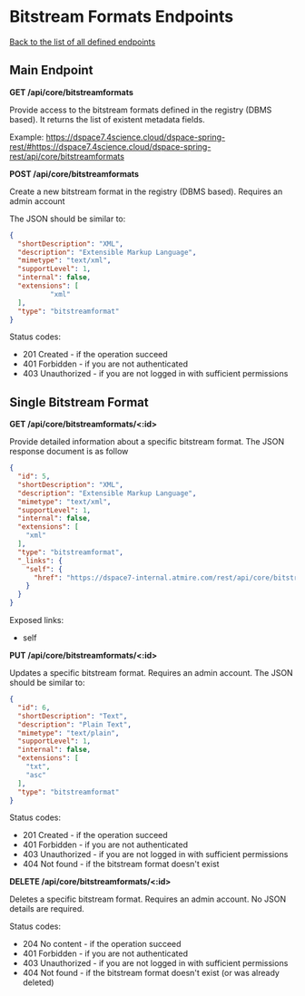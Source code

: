 # Bitstream Formats Endpoints
[Back to the list of all defined endpoints](endpoints.md)

## Main Endpoint
**GET /api/core/bitstreamformats**   

Provide access to the bitstream formats defined in the registry (DBMS based). It returns the list of existent metadata fields.

Example: <https://dspace7.4science.cloud/dspace-spring-rest/#https://dspace7.4science.cloud/dspace-spring-rest/api/core/bitstreamformats>

**POST /api/core/bitstreamformats**   

Create a new bitstream format in the registry (DBMS based). Requires an admin account

The JSON should be similar to:
```json
{
  "shortDescription": "XML",
  "description": "Extensible Markup Language",
  "mimetype": "text/xml",
  "supportLevel": 1,
  "internal": false,
  "extensions": [
          "xml"
  ],
  "type": "bitstreamformat"
}
```

Status codes:
* 201 Created - if the operation succeed
* 401 Forbidden - if you are not authenticated
* 403 Unauthorized - if you are not logged in with sufficient permissions

## Single Bitstream Format
**GET /api/core/bitstreamformats/<:id>**

Provide detailed information about a specific bitstream format. The JSON response document is as follow
```json
{
  "id": 5,
  "shortDescription": "XML",
  "description": "Extensible Markup Language",
  "mimetype": "text/xml",
  "supportLevel": 1,
  "internal": false,
  "extensions": [
    "xml"
  ],
  "type": "bitstreamformat",
  "_links": {
    "self": {
      "href": "https://dspace7-internal.atmire.com/rest/api/core/bitstreamformats/5"
    }
  }
}
```

Exposed links:
* self

**PUT /api/core/bitstreamformats/<:id>**

Updates a specific bitstream format. Requires an admin account. The JSON should be similar to:
```json
{
  "id": 6,
  "shortDescription": "Text",
  "description": "Plain Text",
  "mimetype": "text/plain",
  "supportLevel": 1,
  "internal": false,
  "extensions": [
    "txt",
    "asc"
  ],
  "type": "bitstreamformat"
}

```

Status codes:
* 201 Created - if the operation succeed
* 401 Forbidden - if you are not authenticated
* 403 Unauthorized - if you are not logged in with sufficient permissions
* 404 Not found - if the bitstream format doesn't exist

**DELETE /api/core/bitstreamformats/<:id>**

Deletes a specific bitstream format. Requires an admin account. No JSON details are required.

Status codes:
* 204 No content - if the operation succeed
* 401 Forbidden - if you are not authenticated
* 403 Unauthorized - if you are not logged in with sufficient permissions
* 404 Not found - if the bitstream format doesn't exist (or was already deleted)